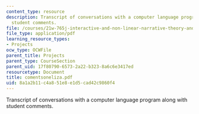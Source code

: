 ```yaml
---
content_type: resource
description: Transcript of conversations with a computer language program along with
  student comments.
file: /courses/21w-765j-interactive-and-non-linear-narrative-theory-and-practice-spring-2004/8a1a2b11c4a851e8e1d5cad42c9860f4_comentsoneliza.pdf
file_type: application/pdf
learning_resource_types:
- Projects
ocw_type: OCWFile
parent_title: Projects
parent_type: CourseSection
parent_uid: 17f80790-6573-2a22-b323-8a6c6e3417ed
resourcetype: Document
title: comentsoneliza.pdf
uid: 8a1a2b11-c4a8-51e8-e1d5-cad42c9860f4
---
```

Transcript of conversations with a computer language program along with student comments.

